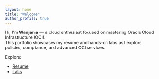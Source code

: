 ```yaml
---
layout: home
title: "Welcome"
author_profile: true
---
```


Hi, I'm **Wanjama** — a cloud enthusiast focused on mastering Oracle Cloud Infrastructure (OCI).  
This portfolio showcases my resume and hands-on labs as I explore policies, compliance, and advanced OCI services.

Explore:
- [Resume](/resume/)
- [Labs](/labs/)

